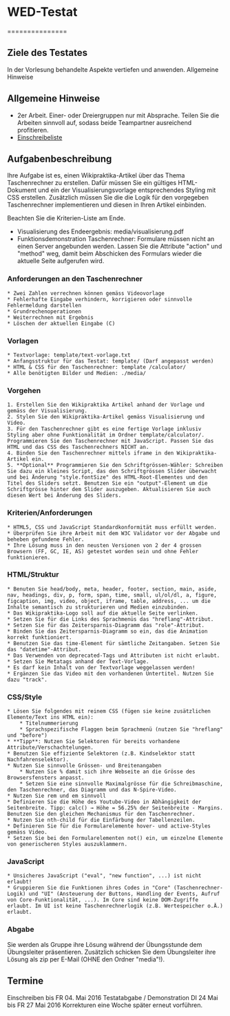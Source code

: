 # WED-Testat
=============== 

## Ziele des Testates

In der Vorlesung behandelte Aspekte vertiefen und anwenden.
Allgemeine Hinweise

## Allgemeine Hinweise   
* 2er Arbeit. Einer- oder Dreiergruppen nur mit Absprache. Teilen Sie die Arbeiten sinnvoll auf, sodass beide Teampartner ausreichend profitieren.
* [Einschreibeliste](http://docs.google.com/spreadsheets/d/1djq2TvrsdmFKS-ntSFRQDamJKuYO6rwIC9NZIAkRgFw/edit#gid=0)

## Aufgabenbeschreibung
Ihre Aufgabe ist es, einen Wikipraktika-Artikel über das Thema Taschenrechner zu erstellen. Dafür müssen Sie ein gültiges HTML-Dokument und ein der Visualisierungsvorlage entsprechendes Styling mit CSS erstellen. Zusätzlich müssen Sie die die Logik für den vorgegeben Taschenrechner implementieren und diesen in Ihren Artikel einbinden.

Beachten Sie die Kriterien-Liste am Ende.
* Visualisierung des Endeergebnis: media/visualisierung.pdf
* Funktionsdemonstration Taschenrechner: Formulare müssen nicht an einen Server angebunden werden. Lassen Sie die Attribute "action" und "method" weg, damit beim Abschicken des Formulars wieder die aktuelle Seite aufgerufen wird.

### Anforderungen an den Taschenrechner

    * Zwei Zahlen verrechnen können gemäss Videovorlage
    * Fehlerhafte Eingabe verhindern, korrigieren oder sinnvolle Fehlermeldung darstellen
    * Grundrechenoperationen
    * Weiterrechnen mit Ergebnis
    * Löschen der aktuellen Eingabe (C)

### Vorlagen

    * Textvorlage: template/text-vorlage.txt
    * Anfangsstruktur für das Testat: template/ (Darf angepasst werden)
    * HTML & CSS für den Taschenrechner: template /calculator/
    * Alle benötigten Bilder und Medien: ./media/

### Vorgehen

    1. Erstellen Sie den Wikipraktika Artikel anhand der Vorlage und gemäss der Visualisierung.
    2. Stylen Sie den Wikipraktika-Artikel gemäss Visualisierung und Video.
    3. Für den Taschenrechner gibt es eine fertige Vorlage inklusiv Styling aber ohne Funktionalität im Ordner template/calculator/. Programmieren Sie den Taschenrechner mit JavaScript. Passen Sie das HTML und das CSS des Taschenrechners NICHT an.
    4. Binden Sie den Taschenrechner mittels iframe in den Wikipraktika-Artikel ein.
    5. **Optional** Programmieren Sie den Schriftgrössen-Wähler: Schreiben Sie dazu ein kleines Script, das den Schriftgrössen Slider überwacht und bei Änderung "style.fontSize" des HTML-Root-Elementes und den Titel des Sliders setzt. Benutzen Sie ein "output"-Element um die Schriftgrösse hinter dem Slider auszugeben. Aktualisieren Sie auch diesen Wert bei Änderung des Sliders.

### Kriterien/Anforderungen

    * HTML5, CSS und JavaScript Standardkonformität muss erfüllt werden.
    * Überprüfen Sie ihre Arbeit mit dem W3C Validator vor der Abgabe und beheben gefundene Fehler.
    * Ihre Lösung muss in den neusten Versionen von 2 der 4 grossen Browsern (FF, GC, IE, AS) getestet worden sein und ohne Fehler funktionieren.

### HTML/Struktur

    * Benuten Sie head/body, meta, header, footer, section, main, aside, nav, headings, div, p, form, span, time, small, ul/ol/dl, a, figure, figcaption, img, video, object, iframe, table, address, ... um die Inhalte semantisch zu strukturieren und Medien einzubinden.
    * Das Wikipraktika-Logo soll auf die aktuelle Seite verlinken.
    * Setzen Sie für die Links des Sprachmenüs das "hreflang"-Attribut.
    * Setzen Sie für das Zeitersparnis-Diagramm das "role"-Attribut.
    * Binden Sie das Zeitersparnis-Diagramm so ein, das die Animation korrekt funktioniert.
    * Benutzen Sie das time-Element für sämtliche Zeitangaben. Setzen Sie das "datetime"-Attribut.
    * Das Verwenden von deprecated-Tags und Attributen ist nicht erlaubt.
    * Setzen Sie Metatags anhand der Text-Vorlage.
    * Es darf kein Inhalt von der Textvorlage weggelassen werden!
    * Ergänzen Sie das Video mit den vorhandenen Untertitel. Nutzen Sie dazu "track".

### CSS/Style

    * Lösen Sie folgendes mit reinem CSS (fügen sie keine zusätzlichen Elemente/Text ins HTML ein):
        * Titelnummerierung
        * Sprachspezifische Flaggen beim Sprachmenü (nutzen Sie "hreflang" und "before")
    * **Tipp**: Nutzen Sie Selektoren für bereits vorhandene Attribute/Verschachtelungen.
    * Benutzen Sie effiziente Selektoren (z.B. Kindselektor statt Nachfahrenselektor).
    * Nutzen Sie sinnvolle Grössen- und Breitenangaben
        * Nutzen Sie % damit sich ihre Webseite an die Grösse des Browsersfensters anpasst.
        * Setzen Sie eine sinnvolle Maximalgrösse für die Schreibmaschine, den Taschenrechner, das Diagramm und das N-Spire-Video.
    * Nutzen Sie rem und em sinnvoll
    * Definieren Sie die Höhe des Youtube-Video in Abhängigkeit der Seitenbreite. Tipp: calc() → Höhe = 56.25% der Seitenbreite - Margins. Benutzen Sie den gleichen Mechanismus für den Taschenrechner.
    * Nutzen Sie nth-child für die Einfärbung der Tabellenzeilen.
    * Definieren Sie für die Formularelemente hover- und active-Styles gemäss Video.
    * Setzen Sie bei den Formularelementen not() ein, um einzelne Elemente von generischeren Styles auszuklammern.

### JavaScript

    * Unsicheres JavaScript ("eval", "new function", ...) ist nicht erlaubt!
    * Gruppieren Sie die Funktionen ihres Codes in "Core" (Taschenrechner-Logik) und "UI" (Ansteuerung der Buttons, Handling der Events, Aufruf von Core-Funktionalität, ...). Im Core sind keine DOM-Zugriffe erlaubt. Im UI ist keine Taschenrechnerlogik (z.B. Wertespeicher o.Ä.) erlaubt.

### Abgabe

Sie werden als Gruppe ihre Lösung während der Übungsstunde dem Übungsleiter präsentieren. Zusätzlich schicken Sie dem Übungsleiter ihre Lösung als zip per E-Mail (OHNE den Ordner "media"!).
## Termine

Einschreiben bis
    FR 04. Mai 2016
Testatabgabe / Demonstration
    DI 24 Mai bis FR 27 Mai 2016
    Korrekturen eine Woche später erneut vorführen. 
